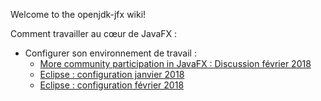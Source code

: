 Welcome to the openjdk-jfx wiki!

Comment travailler au cœur de JavaFX :
- Configurer son environnement de travail : 
  - [More community participation in JavaFX : Discussion février 2018](http://mail.openjdk.java.net/pipermail/openjfx-dev/2018-February/021335.html)
  - [Eclipse : configuration janvier 2018](http://mail.openjdk.java.net/pipermail/openjfx-dev/2018-January/021305.html)
  - [Eclipse : configuration février 2018](http://mail.openjdk.java.net/pipermail/openjfx-dev/2018-February/021327.html)